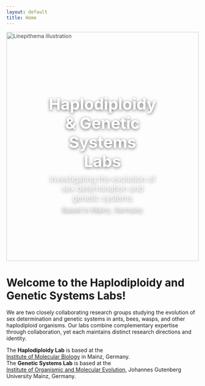 ```yaml
---
layout: default
title: Home
---
```


<div class="hero-banner">
  <img src="{{ '/assets/images/linepithema.png' | relative_url }}" alt="Linepithema illustration">
  <div class="hero-overlay">
    <h1>Haplodiploidy & Genetic Systems Labs</h1>
    <p class="tagline">Investigating the evolution of sex determination and genetic systems</p>
    <p class="location">Based in Mainz, Germany</p>
  </div>
</div>

# Welcome to the Haplodiploidy and Genetic Systems Labs!

We are two closely collaborating research groups studying the evolution of sex determination and genetic systems in ants, bees, wasps, and other haplodiploid organisms. Our labs combine complementary expertise through collaboration, yet each maintains distinct research directions and identity.

The **Haplodiploidy Lab** is based at the  
<a href="https://www.imb.de/" target="_blank">Institute of Molecular Biology</a> in Mainz, Germany.  
The **Genetic Systems Lab** is based at the  
<a href="https://iome.biology.uni-mainz.de/" target="_blank">Institute of Organismic and Molecular Evolution</a>, Johannes Gutenberg University Mainz, Germany.  

<style>
.hero-banner {
  position: relative;
  width: 100%;
  height: 55vh;        /* responsive height relative to screen */
  min-height: 300px;   /* don’t get too small */
  max-height: 600px;   /* don’t get too tall */
  overflow: hidden;
  margin-bottom: 2.5rem;
}

.hero-banner img {
  width: 100%;
  height: 100%;
  object-fit: cover;   /* cover container while cropping edges */
  opacity: 0.8;
}

.hero-overlay {
  position: absolute;
  top: 50%;
  left: 50%;
  transform: translate(-50%, -50%);
  text-align: center;
  color: white;
  text-shadow: 0px 2px 8px rgba(0,0,0,0.6);
  padding: 0 1rem; /* prevent text touching edges on small screens */
}

.hero-overlay h1 {
  font-size: 2.6rem;
  margin-bottom: 0.5rem;
}

.hero-overlay .tagline {
  font-size: 1.3rem;
  font-weight: 300;
  margin: 0.5rem auto;
  max-width: 800px;
}

.hero-overlay .location {
  font-size: 1.1rem;
  font-weight: 400;
  margin-top: 0.5rem;
  color: #f0f0f0;
}

/* Responsive adjustments */
@media (max-width: 768px) {
  .hero-overlay h1 {
    font-size: 2rem;
  }
  .hero-overlay .tagline {
    font-size: 1.1rem;
  }
  .hero-overlay .location {
    font-size: 1rem;
  }
}
</style>
